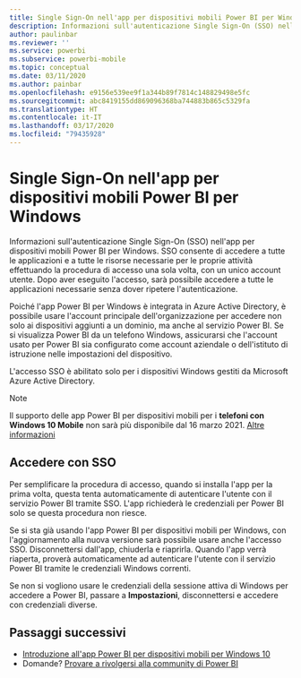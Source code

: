 ```yaml
---
title: Single Sign-On nell'app per dispositivi mobili Power BI per Windows
description: Informazioni sull'autenticazione Single Sign-On (SSO) nell'app per dispositivi mobili Power BI per Windows. SSO consente di accedere a tutte le applicazioni e a tutte le risorse necessarie per le proprie attività effettuando la procedura di accesso una sola volta, con un unico account utente.
author: paulinbar
ms.reviewer: ''
ms.service: powerbi
ms.subservice: powerbi-mobile
ms.topic: conceptual
ms.date: 03/11/2020
ms.author: painbar
ms.openlocfilehash: e9156e539ee9f1a344b89f7814c148829498e5fc
ms.sourcegitcommit: abc8419155dd869096368ba744883b865c5329fa
ms.translationtype: HT
ms.contentlocale: it-IT
ms.lasthandoff: 03/17/2020
ms.locfileid: "79435928"
---
```

# <a name="single-sign-on-in-the-power-bi-mobile-windows-app"></a>Single Sign-On nell'app per dispositivi mobili Power BI per Windows

Informazioni sull'autenticazione Single Sign-On (SSO) nell'app per dispositivi mobili Power BI per Windows. SSO consente di accedere a tutte le applicazioni e a tutte le risorse necessarie per le proprie attività effettuando la procedura di accesso una sola volta, con un unico account utente. Dopo aver eseguito l'accesso, sarà possibile accedere a tutte le applicazioni necessarie senza dover ripetere l'autenticazione. 

Poiché l'app Power BI per Windows è integrata in Azure Active Directory, è possibile usare l'account principale dell'organizzazione per accedere non solo ai dispositivi aggiunti a un dominio, ma anche al servizio Power BI. Se si visualizza Power BI da un telefono Windows, assicurarsi che l'account usato per Power BI sia configurato come account aziendale o dell'istituto di istruzione nelle impostazioni del dispositivo.  

L'accesso SSO è abilitato solo per i dispositivi Windows gestiti da Microsoft Azure Active Directory.

>[!NOTE]
>Il supporto delle app Power BI per dispositivi mobili per i **telefoni con Windows 10 Mobile** non sarà più disponibile dal 16 marzo 2021. [Altre informazioni](https://go.microsoft.com/fwlink/?linkid=2121400)

## <a name="sign-in-with-sso"></a>Accedere con SSO

Per semplificare la procedura di accesso, quando si installa l'app per la prima volta, questa tenta automaticamente di autenticare l'utente con il servizio Power BI tramite SSO. L'app richiederà le credenziali per Power BI solo se questa procedura non riesce.  

Se si sta già usando l'app Power BI per dispositivi mobili per Windows, con l'aggiornamento alla nuova versione sarà possibile usare anche l'accesso SSO. Disconnettersi dall'app, chiuderla e riaprirla. Quando l'app verrà riaperta, proverà automaticamente ad autenticare l'utente con il servizio Power BI tramite le credenziali Windows correnti. 

Se non si vogliono usare le credenziali della sessione attiva di Windows per accedere a Power BI, passare a **Impostazioni**, disconnettersi e accedere con credenziali diverse. 
 
## <a name="next-steps"></a>Passaggi successivi

- [Introduzione all'app Power BI per dispositivi mobili per Windows 10](mobile-windows-10-phone-app-get-started.md)
- Domande? [Provare a rivolgersi alla community di Power BI](https://community.powerbi.com/)

